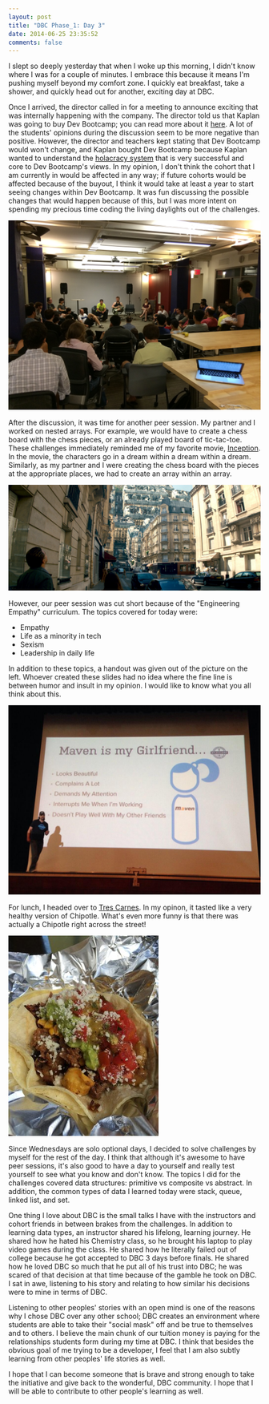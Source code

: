 ```yaml
---
layout: post
title: "DBC Phase_1: Day 3"
date: 2014-06-25 23:35:52
comments: false
---
```


I slept so deeply yesterday that when I woke up this morning, I didn't know where I was for a couple of minutes. I embrace this because it means I'm pushing myself beyond my comfort zone. I quickly eat breakfast, take a shower, and quickly head out for another, exciting day at DBC.

Once I arrived, the director called in for a meeting to announce exciting that was internally happening with the company. The director told us that Kaplan was going to buy Dev Bootcamp; you can read more about it [here](http://online.wsj.com/articles/kaplan-to-buy-software-development-school-dev-bootcamp-1403660869). A lot of the students' opinions during the discussion seem to be more negative than positive. However, the director and teachers kept stating that Dev Bootcamp would won't change, and Kaplan bought Dev Bootcamp because Kaplan wanted to understand the [holacracy system](http://en.wikipedia.org/wiki/Holacracy) that is very successful and core to Dev Bootcamp's views. In my opinion, I don't think the cohort that I am currently in would be affected in any way; if future cohorts would be affected because of the buyout, I think it would take at least a year to start seeing changes within Dev Bootcamp. It was fun discussing the possible changes that would happen because of this, but I was more intent on spending my precious time coding the living daylights out of the challenges.

![alt text](/assets/img/phase1_day2_kaplan.jpg "Students discussing the buyout")

After the discussion, it was time for another peer session. My partner and I worked on nested arrays. For example, we would have to create a chess board with the chess pieces, or an already played board of tic-tac-toe. These challenges immediately reminded me of my favorite movie, [Inception](http://www.rottentomatoes.com/m/inception/). In the movie, the characters go in a dream within a dream within a dream. Similarly, as my partner and I were creating the chess board with the pieces at the appropriate places, we had to create an array within an array.

![alt text](/assets/img/inception.jpg "A dream within a dream")

However, our peer session was cut short because of the "Engineering Empathy" curriculum. The topics covered for today were:

  * Empathy
  * Life as a minority in tech
  * Sexism
  * Leadership in daily life

In addition to these topics, a handout was given out of the picture on the left. Whoever created these slides had no idea where the fine line is between humor and insult in my opinion. I would like to know what you all think about this.

![alt text](/assets/img/maven_girlfriend.jpg "Where's the empathy")

For lunch, I headed over to [Tres Carnes](http://www.yelp.com/biz/tres-carnes-new-york-4). In my opinon, it tasted like a very healthy version of Chipotle. What's even more funny is that there was actually a Chipotle right across the street!

![alt text](/assets/img/tres_carnes.jpg "Oh my nomnom's")

Since Wednesdays are solo optional days, I decided to solve challenges by myself for the rest of the day. I think that although it's awesome to have peer sessions, it's also good to have a day to yourself and really test yourself to see what you know and don't know. The topics I did for the challenges covered data structures: primitive vs composite vs abstract. In addition, the common types of data I learned today were stack, queue, linked list, and set.

One thing I love about DBC is the small talks I have with the instructors and cohort friends in between brakes from the challenges. In addition to learning data types, an instructor shared his lifelong, learning journey. He shared how he hated his Chemistry class, so he brought his laptop to play video games during the class. He shared how he literally failed out of college because he got accepted to DBC 3 days before finals. He shared how he loved DBC so much that he put all of his trust into DBC; he was scared of that decision at that time because of the gamble he took on DBC. I sat in awe, listening to his story and relating to how similar his decisions were to mine in terms of DBC.

Listening to other peoples' stories with an open mind is one of the reasons why I chose DBC over any other school; DBC creates an environment where students are able to take their "social mask" off and be true to themselves and to others. I believe the main chunk of our tuition money is paying for the relationships students form during my time at DBC. I think that besides the obvious goal of me trying to be a developer, I feel that I am also subtly learning from other peoples' life stories as well.

I hope that I can become someone that is brave and strong enough to take the initiative and give back to the wonderful, DBC community. I hope that I will be able to contribute to other people's learning as well.